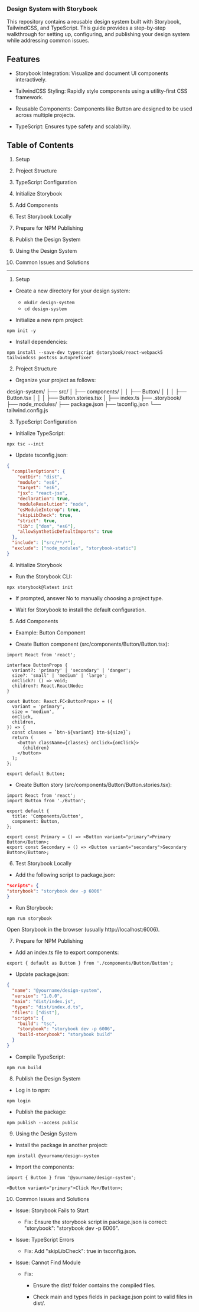 ### Design System with Storybook

This repository contains a reusable design system built with Storybook, TailwindCSS, and TypeScript. This guide provides a step-by-step walkthrough for setting up, configuring, and publishing your design system while addressing common issues.

## Features

- Storybook Integration: Visualize and document UI components interactively.

- TailwindCSS Styling: Rapidly style components using a utility-first CSS framework.

- Reusable Components: Components like Button are designed to be used across multiple projects.

- TypeScript: Ensures type safety and scalability.

## Table of Contents

1. Setup

2. Project Structure

3. TypeScript Configuration

4. Initialize Storybook

5. Add Components

6. Test Storybook Locally

7. Prepare for NPM Publishing

8. Publish the Design System

9. Using the Design System

10. Common Issues and Solutions

---

1. Setup

- Create a new directory for your design system:

  - `mkdir design-system`
  - `cd design-system`

- Initialize a new npm project:

`npm init -y`

- Install dependencies:

`npm install --save-dev typescript @storybook/react-webpack5 tailwindcss postcss autoprefixer`

2. Project Structure

- Organize your project as follows:

design-system/
├── src/
│ ├── components/
│ │ ├── Button/
│ │ │ ├── Button.tsx
│ │ │ ├── Button.stories.tsx
│ ├── index.ts
├── .storybook/
├── node_modules/
├── package.json
├── tsconfig.json
└── tailwind.config.js

3. TypeScript Configuration

- Initialize TypeScript:

`npx tsc --init`

- Update tsconfig.json:

```json
{
  "compilerOptions": {
    "outDir": "dist",
    "module": "es6",
    "target": "es6",
    "jsx": "react-jsx",
    "declaration": true,
    "moduleResolution": "node",
    "esModuleInterop": true,
    "skipLibCheck": true,
    "strict": true,
    "lib": ["dom", "es6"],
    "allowSyntheticDefaultImports": true
  },
  "include": ["src/**/*"],
  "exclude": ["node_modules", "storybook-static"]
}
```

4. Initialize Storybook

- Run the Storybook CLI:

`npx storybook@latest init`

- If prompted, answer No to manually choosing a project type.

- Wait for Storybook to install the default configuration.

5. Add Components

- Example: Button Component

- Create Button component (src/components/Button/Button.tsx):

```tsx
import React from 'react';

interface ButtonProps {
  variant?: 'primary' | 'secondary' | 'danger';
  size?: 'small' | 'medium' | 'large';
  onClick?: () => void;
  children?: React.ReactNode;
}

const Button: React.FC<ButtonProps> = ({
  variant = 'primary',
  size = 'medium',
  onClick,
  children,
}) => {
  const classes = `btn-${variant} btn-${size}`;
  return (
    <button className={classes} onClick={onClick}>
      {children}
    </button>
  );
};

export default Button;
```

- Create Button story (src/components/Button/Button.stories.tsx):

```tsx
import React from 'react';
import Button from './Button';

export default {
  title: 'Components/Button',
  component: Button,
};

export const Primary = () => <Button variant="primary">Primary Button</Button>;
export const Secondary = () => <Button variant="secondary">Secondary Button</Button>;
```

6. Test Storybook Locally

- Add the following script to package.json:

```json
"scripts": {
"storybook": "storybook dev -p 6006"
}
```

- Run Storybook:

`npm run storybook`

Open Storybook in the browser (usually http://localhost:6006).

7. Prepare for NPM Publishing

- Add an index.ts file to export components:

```tsx
export { default as Button } from './components/Button/Button';
```

- Update package.json:

```json
{
  "name": "@yourname/design-system",
  "version": "1.0.0",
  "main": "dist/index.js",
  "types": "dist/index.d.ts",
  "files": ["dist"],
  "scripts": {
    "build": "tsc",
    "storybook": "storybook dev -p 6006",
    "build-storybook": "storybook build"
  }
}
```

- Compile TypeScript:

`npm run build`

8. Publish the Design System

- Log in to npm:

`npm login`

- Publish the package:

`npm publish --access public`

9. Using the Design System

- Install the package in another project:

`npm install @yourname/design-system`

- Import the components:

```tsx
import { Button } from '@yourname/design-system';

<Button variant="primary">Click Me</Button>;
```

10. Common Issues and Solutions

- Issue: Storybook Fails to Start

  - Fix: Ensure the storybook script in package.json is correct: "storybook": "storybook dev -p 6006".

- Issue: TypeScript Errors

  - Fix: Add "skipLibCheck": true in tsconfig.json.

- Issue: Cannot Find Module

  - Fix:

    - Ensure the dist/ folder contains the compiled files.

    - Check main and types fields in package.json point to valid files in dist/.
